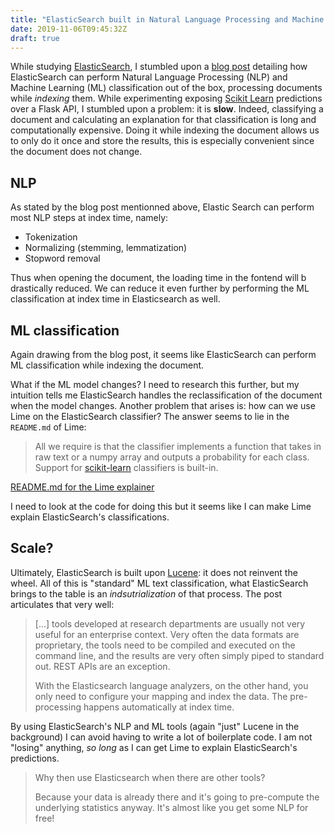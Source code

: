 ```yaml
---
title: "ElasticSearch built in Natural Language Processing and Machine Learning"
date: 2019-11-06T09:45:32Z
draft: true
---
```


While studying [ElasticSearch](https://www.elastic.co/products/elasticsearch), I stumbled upon a [blog post](https://www.elastic.co/blog/text-classification-made-easy-with-elasticsearch) detailing how ElasticSearch can perform Natural Language Processing (NLP) and Machine Learning (ML) classification out of the box, processing documents while _indexing_ them. While experimenting exposing [Scikit Learn](https://scikit-learn.org/) predictions over a Flask API, I stumbled upon a problem: it is **slow**. Indeed, classifying a document and calculating an explanation for that classification is long and computationally expensive. Doing it while indexing the document allows us to only do it once and store the results, this is especially convenient since the document does not change.

## NLP

As stated by the blog post mentionned above, Elastic Search can perform most NLP steps at index time, namely:

- Tokenization
- Normalizing (stemming, lemmatization)
- Stopword removal

Thus when opening the document, the loading time in the fontend will b drastically reduced. We can reduce it even further by performing the ML classification at index time in Elasticsearch as well.

## ML classification

Again drawing from the blog post, it seems like ElasticSearch can perform ML classification while indexing the document.

What if the ML model changes? I need to research this further, but my intuition tells me ElasticSearch handles the reclassification of the document when the model changes. Another problem that arises is: how can we use Lime on the ElasticSearch classifier? The answer seems to lie in the `README.md` of Lime:

> All we require is that the classifier implements a function that takes in raw text or a numpy array and outputs a probability for each class. Support for [scikit-learn](https://scikit-learn.org/) classifiers is built-in.

[README.md for the Lime explainer](https://github.com/marcotcr/lime#lime)

I need to look at the code for doing this but it seems like I can make Lime explain ElasticSearch's classifications.

## Scale?

Ultimately, ElasticSearch is built upon [Lucene](https://lucene.apache.org/): it does not reinvent the wheel. All of this is "standard" ML text classification, what ElasticSearch brings to the table is an _indsutrialization_ of that process. The post articulates that very well:

> [...] tools developed at research departments are usually not very useful for an enterprise context. Very often the data formats are proprietary, the tools need to be compiled and executed on the command line, and the results are very often simply piped to standard out. REST APIs are an exception.
>
> With the Elasticsearch language analyzers, on the other hand, you only need to configure your mapping and index the data. The pre-processing happens automatically at index time.

By using ElasticSearch's NLP and ML tools (again "just" Lucene in the background) I can avoid having to write a lot of boilerplate code. I am not "losing" anything, _so long_ as I can get Lime to explain ElasticSearch's predictions.

> Why then use Elasticsearch when there are other tools?
>
> Because your data is already there and it's going to pre-compute the underlying statistics anyway. It's almost like you get some NLP for free!
